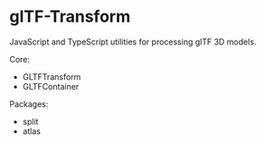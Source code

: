 # glTF-Transform

JavaScript and TypeScript utilities for processing glTF 3D models.

Core:

- GLTFTransform
- GLTFContainer

Packages:

- split
- atlas

